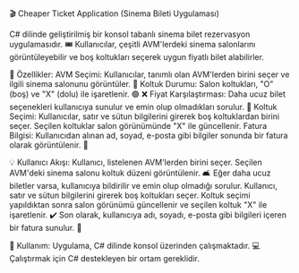 🎬 Cheaper Ticket Application (Sinema Bileti Uygulaması) 

 C# dilinde geliştirilmiş bir konsol tabanlı sinema bilet rezervasyon uygulamasıdır. 
🎟️ Kullanıcılar, çeşitli AVM'lerdeki sinema salonlarını görüntüleyebilir ve boş koltukları seçerek uygun fiyatlı bilet alabilirler.

🚀 Özellikler:
AVM Seçimi: Kullanıcılar, tanımlı olan AVM'lerden birini seçer ve ilgili sinema salonunu görüntüler. 🏬
Koltuk Durumu: Salon koltukları, "O" (boş) ve "X" (dolu) ile işaretlenir. 🟢 ❌
Fiyat Karşılaştırması: Daha ucuz bilet seçenekleri kullanıcıya sunulur ve emin olup olmadıkları sorulur. 💸
Koltuk Seçimi: Kullanıcılar, satır ve sütun bilgilerini girerek boş koltuklardan birini seçer. Seçilen koltuklar salon görünümünde "X" ile güncellenir.
Fatura Bilgisi: Kullanıcıdan alınan ad, soyad, e-posta gibi bilgiler sonunda bir fatura olarak görüntülenir. 📧

💡 Kullanıcı Akışı:
Kullanıcı, listelenen AVM'lerden birini seçer. 
Seçilen AVM'deki sinema salonu koltuk düzeni görüntülenir. 🛋
Eğer daha ucuz biletler varsa, kullanıcıya bildirilir ve emin olup olmadığı sorulur. 
Kullanıcı, satır ve sütun bilgilerini girerek boş koltukları seçer. 
Koltuk seçimi yapıldıktan sonra salon görünümü güncellenir ve seçilen koltuk "X" ile işaretlenir. ✔️
Son olarak, kullanıcıya adı, soyadı, e-posta gibi bilgileri içeren bir fatura sunulur. 📄

🔧 Kullanım:
Uygulama, C# dilinde konsol üzerinden çalışmaktadır. 💻
Çalıştırmak için C# destekleyen bir ortam gereklidir.
